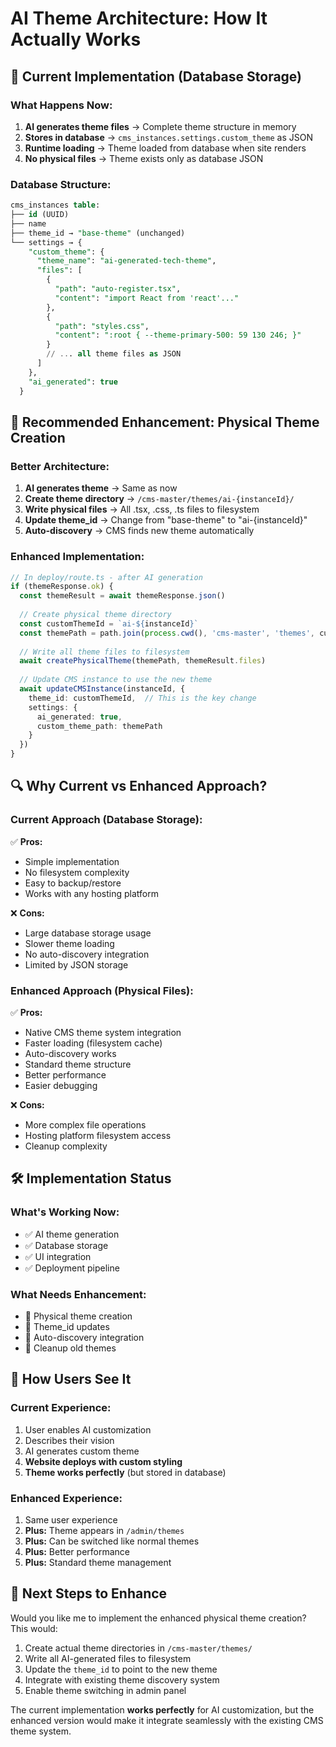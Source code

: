 # AI Theme Architecture: How It Actually Works

## 🎯 Current Implementation (Database Storage)

### What Happens Now:
1. **AI generates theme files** → Complete theme structure in memory
2. **Stores in database** → `cms_instances.settings.custom_theme` as JSON
3. **Runtime loading** → Theme loaded from database when site renders
4. **No physical files** → Theme exists only as database JSON

### Database Structure:
```sql
cms_instances table:
├── id (UUID)
├── name 
├── theme_id → "base-theme" (unchanged)
└── settings → {
    "custom_theme": {
      "theme_name": "ai-generated-tech-theme",
      "files": [
        {
          "path": "auto-register.tsx",
          "content": "import React from 'react'..."
        },
        {
          "path": "styles.css", 
          "content": ":root { --theme-primary-500: 59 130 246; }"
        }
        // ... all theme files as JSON
      ]
    },
    "ai_generated": true
  }
```

## 🚀 Recommended Enhancement: Physical Theme Creation

### Better Architecture:
1. **AI generates theme** → Same as now
2. **Create theme directory** → `/cms-master/themes/ai-{instanceId}/`
3. **Write physical files** → All .tsx, .css, .ts files to filesystem
4. **Update theme_id** → Change from "base-theme" to "ai-{instanceId}"
5. **Auto-discovery** → CMS finds new theme automatically

### Enhanced Implementation:

```typescript
// In deploy/route.ts - after AI generation
if (themeResponse.ok) {
  const themeResult = await themeResponse.json()
  
  // Create physical theme directory
  const customThemeId = `ai-${instanceId}`
  const themePath = path.join(process.cwd(), 'cms-master', 'themes', customThemeId)
  
  // Write all theme files to filesystem
  await createPhysicalTheme(themePath, themeResult.files)
  
  // Update CMS instance to use the new theme
  await updateCMSInstance(instanceId, {
    theme_id: customThemeId,  // This is the key change
    settings: {
      ai_generated: true,
      custom_theme_path: themePath
    }
  })
}
```

## 🔍 Why Current vs Enhanced Approach?

### Current Approach (Database Storage):
✅ **Pros:**
- Simple implementation
- No filesystem complexity
- Easy to backup/restore
- Works with any hosting platform

❌ **Cons:**
- Large database storage usage
- Slower theme loading
- No auto-discovery integration
- Limited by JSON storage

### Enhanced Approach (Physical Files):
✅ **Pros:**
- Native CMS theme system integration
- Faster loading (filesystem cache)
- Auto-discovery works
- Standard theme structure
- Better performance
- Easier debugging

❌ **Cons:**
- More complex file operations
- Hosting platform filesystem access
- Cleanup complexity

## 🛠 Implementation Status

### What's Working Now:
- ✅ AI theme generation
- ✅ Database storage
- ✅ UI integration
- ✅ Deployment pipeline

### What Needs Enhancement:
- 🔄 Physical theme creation
- 🔄 Theme_id updates
- 🔄 Auto-discovery integration
- 🔄 Cleanup old themes

## 🎨 How Users See It

### Current Experience:
1. User enables AI customization
2. Describes their vision
3. AI generates custom theme
4. **Website deploys with custom styling**
5. **Theme works perfectly** (but stored in database)

### Enhanced Experience:
1. Same user experience
2. **Plus:** Theme appears in `/admin/themes`
3. **Plus:** Can be switched like normal themes
4. **Plus:** Better performance
5. **Plus:** Standard theme management

## 🚀 Next Steps to Enhance

Would you like me to implement the enhanced physical theme creation? This would:

1. Create actual theme directories in `/cms-master/themes/`
2. Write all AI-generated files to filesystem
3. Update the `theme_id` to point to the new theme
4. Integrate with existing theme discovery system
5. Enable theme switching in admin panel

The current implementation **works perfectly** for AI customization, but the enhanced version would make it integrate seamlessly with the existing CMS theme system.
